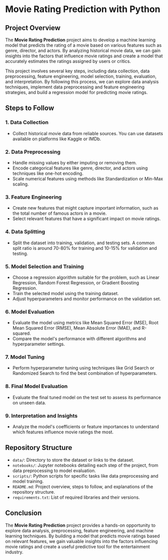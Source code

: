 # Movie Rating Prediction with Python

## Project Overview

The **Movie Rating Prediction** project aims to develop a machine learning model that predicts the rating of a movie based on various features such as genre, director, and actors. By analyzing historical movie data, we can gain insights into the factors that influence movie ratings and create a model that accurately estimates the ratings assigned by users or critics.

This project involves several key steps, including data collection, data preprocessing, feature engineering, model selection, training, evaluation, and interpretation. By following this process, we can explore data analysis techniques, implement data preprocessing and feature engineering strategies, and build a regression model for predicting movie ratings.

## Steps to Follow

### 1. Data Collection

- Collect historical movie data from reliable sources. You can use datasets available on platforms like Kaggle or IMDb.

### 2. Data Preprocessing

- Handle missing values by either imputing or removing them.
- Encode categorical features like genre, director, and actors using techniques like one-hot encoding.
- Scale numerical features using methods like Standardization or Min-Max scaling.

### 3. Feature Engineering

- Create new features that might capture important information, such as the total number of famous actors in a movie.
- Select relevant features that have a significant impact on movie ratings.

### 4. Data Splitting

- Split the dataset into training, validation, and testing sets. A common split ratio is around 70-80% for training and 10-15% for validation and testing.

### 5. Model Selection and Training

- Choose a regression algorithm suitable for the problem, such as Linear Regression, Random Forest Regression, or Gradient Boosting Regression.
- Train the selected model using the training dataset.
- Adjust hyperparameters and monitor performance on the validation set.

### 6. Model Evaluation

- Evaluate the model using metrics like Mean Squared Error (MSE), Root Mean Squared Error (RMSE), Mean Absolute Error (MAE), and R-squared.
- Compare the model's performance with different algorithms and hyperparameter settings.

### 7. Model Tuning

- Perform hyperparameter tuning using techniques like Grid Search or Randomized Search to find the best combination of hyperparameters.

### 8. Final Model Evaluation

- Evaluate the final tuned model on the test set to assess its performance on unseen data.

### 9. Interpretation and Insights

- Analyze the model's coefficients or feature importances to understand which features influence movie ratings the most.

## Repository Structure

- `data/`: Directory to store the dataset or links to the dataset.
- `notebooks/`: Jupyter notebooks detailing each step of the project, from data preprocessing to model evaluation.
- `scripts/`: Python scripts for specific tasks like data preprocessing and model training.
- `README.md`: Project overview, steps to follow, and explanations of the repository structure.
- `requirements.txt`: List of required libraries and their versions.

## Conclusion

The **Movie Rating Prediction** project provides a hands-on opportunity to explore data analysis, preprocessing, feature engineering, and machine learning techniques. By building a model that predicts movie ratings based on relevant features, we gain valuable insights into the factors influencing movie ratings and create a useful predictive tool for the entertainment industry.
